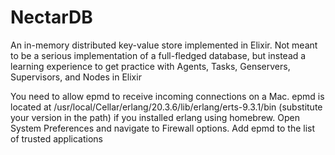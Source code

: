 # NectarDB
An in-memory distributed key-value store implemented in Elixir.
Not meant to be a serious implementation of a full-fledged database, but instead a learning experience to get practice with Agents, Tasks, Genservers,
Supervisors, and Nodes in Elixir

You need to allow epmd to receive incoming connections on a Mac. epmd is located at /usr/local/Cellar/erlang/20.3.6/lib/erlang/erts-9.3.1/bin
(substitute your version in the path) if you installed erlang using homebrew. Open System Preferences and navigate to Firewall options. Add epmd
to the list of trusted applications